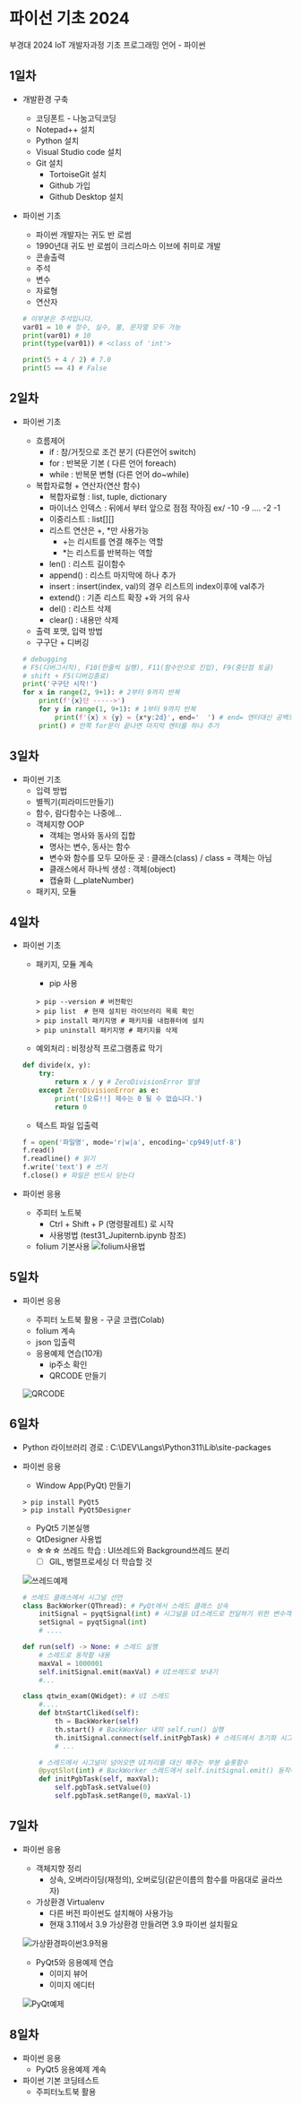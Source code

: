 # 파이선 기초 2024
부경대 2024 IoT 개발자과정 기초 프로그래밍 언어 - 파이썬

## 1일차
- 개발환경 구축
    - 코딩폰트 - 나눔고딕코딩
    - Notepad++ 설치
    - Python 설치
    - Visual Studio code 설치
    - Git 설치
        - TortoiseGit 설치
        - Github 가입
        - Github Desktop 설치

- 파이썬 기초
    - 파이썬 개발자는 귀도 반 로썸
    - 1990년대 귀도 반 로썸이 크리스마스 이브에 취미로 개발
    - 콘솔출력
    - 주석
    - 변수
    - 자료형
    - 연산자

    ```python
    # 이부분은 주석입니다.
    var01 = 10 # 정수, 실수, 불, 문자열 모두 가능
    print(var01) # 10
    print(type(var01)) # <class of 'int'>

    print(5 + 4 / 2) # 7.0
    print(5 == 4) # False
    ```

## 2일차
- 파이썬 기초
    - 흐름제어
        - if : 참/거짓으로 조건 분기 (다른언어 switch)
        - for : 반복문 기본 ( 다른 언어 foreach)
        - while : 반복문 변형 (다른 언어 do~while)
    - 복합자료형 + 연산자(연산 함수)
        - 복합자료형 : list, tuple, dictionary
        - 마이너스 인덱스 : 뒤에서 부터 앞으로 점점 작아짐 ex/ -10  -9  .... -2 -1
        - 이중리스트 : list[][]
        - 리스트 연산은 +, *만 사용가능
            - +는 리시트를 연결 해주는 역할
            - *는 리스트를 반복하는 역할
        - len() : 리스트 길이함수
        - append() : 리스트 마지막에 하나 추가
        - insert : insert(index, val)의 경우 리스트의 index이후에 val추가
        - extend() : 기존 리스트 확장 +와 거의 유사
        - del() : 리스트 삭제
        - clear() : 내용만 삭제
    - 출력 포맷, 입력 방법
    - 구구단 + 디버깅

    ```python
    # debugging
    # F5(디버그시작), F10(한줄씩 실행), F11(함수안으로 진입), F9(중단점 토글)
    # shift + F5(디버깅종료)
    print('구구단 시작!')
    for x in range(2, 9+1): # 2부터 9까지 반복
        print(f'{x}단 ----->')
        for y in range(1, 9+1): # 1부터 9까지 반복
            print(f'{x} x {y} = {x*y:2d}', end='  ') # end= 엔터대신 공백으로 변경
        print() # 안쪽 for문이 끝나면 마지막 엔터를 하나 추가
    ```

## 3일차
- 파이썬 기초
    - 입력 방법
    - 별찍기(피라미드만들기)
    - 함수, 람다함수는 나중에...
    - 객체지향 OOP
        - 객체는 명사와 동사의 집합
        - 명사는 변수, 동사는 함수
        - 변수와 함수를 모두 모아둔 곳 : 클래스(class) / class = 객체는 아님
        - 클래스에서 하나씩 생성 : 객체(object)
        - 캡슐화 (__plateNumber)
    - 패키지, 모듈


## 4일차
- 파이썬 기초
    - 패키지, 모듈 계속
        - pip 사용

        ```shell
        > pip --version # 버전확인
        > pip list  # 현재 설치된 라이브러리 목록 확인
        > pip install 패키지명 # 패키지를 내컴퓨터에 설치
        > pip uninstall 패키지명 # 패키지를 삭제
        ```
    - 예외처리 : 비정상적 프로그램종료 막기


    ```python
    def divide(x, y):
        try:
            return x / y # ZeroDivisionError 발생
        except ZeroDivisionError as e:
            print('[오류!!] 제수는 0 될 수 없습니다.')
            return 0
    ```
    - 텍스트 파일 입출력

    ```python
    f = open('파일명', mode='r|w|a', encoding='cp949|utf-8')
    f.read()
    f.readline() # 읽기
    f.write('text') # 쓰기
    f.close() # 파일은 반드시 닫는다
    ```

- 파이썬 응용
    - 주피터 노트북
        - Ctrl + Shift + P (명령팔레트) 로 시작
        - 사용벙법 (test31_Jupiternb.ipynb 참조)
    - folium 기본사용
    ![folium사용법](https://raw.githubusercontent.com/been2525/basic-python-2024/main/images/python_001.png)

## 5일차
- 파이썬 응용
    - 주피터 노트북 활용 - 구글 코랩(Colab)
    - folium 계속
    - json 입출력
    - 응용예제 연습(10개)
        - ip주소 확인
        - QRCODE 만들기

    ![QRCODE](https://raw.githubusercontent.com/been2525/basic-python-2024/main/images/qrcode.png)
    

## 6일차
- Python 라이브러리 경로 : C:\DEV\Langs\Python311\Lib\site-packages
- 파이썬 응용
    - Window App(PyQt) 만들기

    ```shell
    > pip install PyQt5
    > pip install PyQt5Designer
    ```
    - PyQt5 기본실행
    - QtDesigner 사용법
    - ☆☆☆ 쓰레드 학습 : UI쓰레드와 Background쓰레드 분리
        - [ ] GIL, 병렬프로세싱 더 학습할 것

    ![쓰레드예제](https://raw.githubusercontent.com/been2525/basic-python-2024/main/images/python_003.gif)

    ```python
    # 쓰레드 클래스에서 시그널 선언
    class BackWorker(QThread): # PyQt에서 스레드 클래스 상속
        initSignal = pyqtSignal(int) # 시그널을 UI스레드로 전달하기 위한 변수객체
        setSignal = pyqtSignal(int)
        # ....

    def run(self) -> None: # 스레드 실행
        # 스레드로 동작할 내용
        maxVal = 1000001
        self.initSignal.emit(maxVal) # UI쓰레드로 보내기
        #...

    class qtwin_exam(QWidget): # UI 스레드
        #....
        def btnStartCliked(self):
            th = BackWorker(self)
            th.start() # BackWorker 내의 self.run() 실행
            th.initSignal.connect(self.initPgbTask) # 스레드에서 초기화 시그널이 오면 initPgbTask 슬롯함수가 대신 처리
            # ...

        # 스레드에서 시그널이 넘어오면 UI처리를 대신 해주는 부분 슬롯함수
        @pyqtSlot(int) # BackWorker 스레드에서 self.initSignal.emit() 동작해서 실행
        def initPgbTask(self, maxVal):
            self.pgbTask.setValue(0)
            self.pgbTask.setRange(0, maxVal-1)
    ```

## 7일차
- 파이썬 응용
    - 객체지향 정리
        - 상속, 오버라이딩(재정의), 오버로딩(같은이름의 함수를 마음대로 골라쓰자)
    - 가상환경 Virtualenv
        - 다른 버전 파이썬도 설치해야 사용가능
        - 현재 3.11에서 3.9 가상환경 만들려면 3.9 파이썬 설치필요

    ![가상환경파이썬3.9적용](https://raw.githubusercontent.com/been2525/basic-python-2024/main/images/가상환경.png)

    - PyQt5와 응용예제 연습
        - 이미지 뷰어
        - 이미지 에디터

    ![PyQt예제](https://raw.githubusercontent.com/been2525/basic-python-2024/main/images/python_004.png)

## 8일차
- 파이썬 응용
    - PyQt5 응용예제 계속
- 파이썬 기본 코딩테스트
    - 주피터노트북 활용






